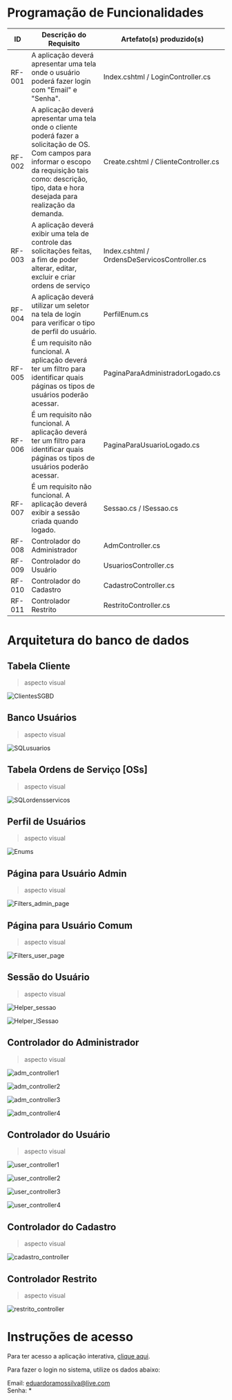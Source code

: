 # Programação de Funcionalidades



|ID    | Descrição do Requisito  | Artefato(s) produzido(s) |
|------|-----------------------------------------|----|
|RF-001| A aplicação deverá apresentar uma tela onde o usuário poderá fazer login com "Email" e "Senha". | Index.cshtml / LoginController.cs | 
|RF-002| A aplicação deverá apresentar uma tela onde o cliente poderá fazer a solicitação de OS. Com campos para informar o escopo da requisição tais como: descrição, tipo, data e hora desejada para realização da demanda. | Create.cshtml / ClienteController.cs | 
|RF-003| A aplicação deverá exibir uma tela de controle das solicitações feitas, a fim de poder alterar, editar, excluir e criar ordens de serviço  | Index.cshtml / OrdensDeServicosController.cs |
|RF-004| A aplicação deverá utilizar um seletor na tela de login para verificar o tipo de perfil do usuário. | PerfilEnum.cs |
|RF-005| É um requisito não funcional. A aplicação deverá ter um filtro para identificar quais páginas os tipos de usuários poderão acessar. | PaginaParaAdministradorLogado.cs |
|RF-006| É um requisito não funcional. A aplicação deverá ter um filtro para identificar quais páginas os tipos de usuários poderão acessar. | PaginaParaUsuarioLogado.cs |
|RF-007| É um requisito não funcional. A aplicação deverá exibir a sessão criada quando logado. | Sessao.cs / ISessao.cs | 
|RF-008| Controlador do Administrador | AdmController.cs |
|RF-009| Controlador do Usuário | UsuariosController.cs |
|RF-010| Controlador do Cadastro | CadastroController.cs |
|RF-011| Controlador Restrito | RestritoController.cs |

# Arquitetura do banco de dados

## Tabela Cliente

> aspecto visual 

![ClientesSGBD](https://user-images.githubusercontent.com/36858665/198900248-8c65ebf5-5d17-4dca-ad5c-9d49fb6d854a.png)

## Banco Usuários

> aspecto visual 

![SQLusuarios](https://user-images.githubusercontent.com/36858665/198900293-a4c3a23b-5974-4ef6-8b47-339f30f380e6.png)

## Tabela Ordens de Serviço [OSs]

> aspecto visual 

![SQLordensservicos](https://user-images.githubusercontent.com/36858665/198900311-b591a2da-ae83-473d-9635-dd8c7065e0a4.png)

## Perfil de Usuários

> aspecto visual

![Enums](https://user-images.githubusercontent.com/76191741/204103334-d28c6347-9293-41ed-8d4e-4612c6b41afb.JPG)

## Página para Usuário Admin

> aspecto visual

![Filters_admin_page](https://user-images.githubusercontent.com/76191741/204103409-53527a04-462b-48f6-8f0c-3f3eb58f198d.JPG)

## Página para Usuário Comum

> aspecto visual

![Filters_user_page](https://user-images.githubusercontent.com/76191741/204103437-e8e90f9c-e056-4d45-9f55-a93a11a18bc5.JPG)

## Sessão do Usuário

> aspecto visual

![Helper_sessao](https://user-images.githubusercontent.com/76191741/204103513-d60fa863-871c-4001-9ce7-1b024a767f32.JPG)

![Helper_ISessao](https://user-images.githubusercontent.com/76191741/204103518-25f79062-482e-463d-ad98-d17b55639031.JPG)

## Controlador do Administrador

> aspecto visual

![adm_controller1](https://user-images.githubusercontent.com/76191741/204132642-896d7e2e-b476-458d-841a-4ae799c76989.JPG)

![adm_controller2](https://user-images.githubusercontent.com/76191741/204132653-2f7fcaf1-e0d8-485e-a2a0-40a61edf96a1.JPG)

![adm_controller3](https://user-images.githubusercontent.com/76191741/204132659-0e266cdf-0cef-4aab-a826-ae15af1473ba.JPG)

![adm_controller4](https://user-images.githubusercontent.com/76191741/204132667-7a0edce7-5d2e-4fc7-aeb6-55ffb97cd85a.JPG)

## Controlador do Usuário

> aspecto visual

![user_controller1](https://user-images.githubusercontent.com/76191741/204132682-91c07bb7-c081-4e5e-96ee-387f8bdb95fd.JPG)

![user_controller2](https://user-images.githubusercontent.com/76191741/204132684-e8c3f701-417f-4df1-b282-fb72f941fc00.JPG)

![user_controller3](https://user-images.githubusercontent.com/76191741/204132691-da1f07e6-686c-449b-99da-f85ff319501d.JPG)

![user_controller4](https://user-images.githubusercontent.com/76191741/204132693-efd63dfd-5b37-470d-a393-0fed4427d0b3.JPG)

## Controlador do Cadastro

> aspecto visual

![cadastro_controller](https://user-images.githubusercontent.com/76191741/204132704-bc5908d8-53da-4068-a40d-6f7508890f5a.JPG)

## Controlador Restrito

> aspecto visual

![restrito_controller](https://user-images.githubusercontent.com/76191741/204132732-66cfcbff-4ccb-4e95-a307-419b7f78ae18.JPG)


# Instruções de acesso

Para ter acesso a aplicação interativa, <a href="https://gestordeos.azurewebsites.net/">clique aqui</a>.

Para fazer o login no sistema, utilize os dados abaixo:

Email: eduardoramossilva@live.com
<br>
Senha: *

